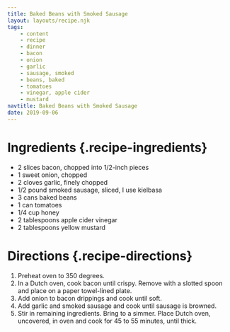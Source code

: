 ```yaml
---
title: Baked Beans with Smoked Sausage
layout: layouts/recipe.njk
tags:
    - content
    - recipe
    - dinner
    - bacon
    - onion
    - garlic
    - sausage, smoked
    - beans, baked
    - tomatoes
    - vinegar, apple cider
    - mustard
navtitle: Baked Beans with Smoked Sausage
date: 2019-09-06
---
```


# Ingredients {.recipe-ingredients}

- 2 slices bacon, chopped into 1/2-inch pieces
- 1 sweet onion, chopped
- 2 cloves garlic, finely chopped
- 1/2 pound smoked sausage, sliced, I use kielbasa
- 3 cans baked beans
- 1 can tomatoes
- 1/4 cup honey
- 2 tablespoons apple cider vinegar
- 2 tablespoons yellow mustard

# Directions {.recipe-directions}

1. Preheat oven to 350 degrees.
2. In a Dutch oven, cook bacon until crispy. Remove with a slotted spoon and place on a paper towel-lined plate.
3. Add onion to bacon drippings and cook until soft.
4. Add garlic and smoked sausage and cook until sausage is browned.
5. Stir in remaining ingredients. Bring to a simmer. Place Dutch oven, uncovered, in oven and cook for 45 to 55 minutes, until thick.
